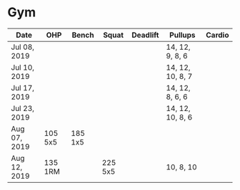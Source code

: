 # Gym
|Date|OHP|Bench|Squat|Deadlift|Pullups|Cardio|
|----|---|-----|-----|--------|-------|------|
|Jul 08, 2019|||||14, 12, 9, 8, 6|
|Jul 10, 2019|||||14, 12, 10, 8, 7|
|Jul 17, 2019|||||14, 12, 8, 6, 6|
|Jul 23, 2019|||||14, 12, 10, 8, 6|
|Aug 07, 2019|105 5x5|185 1x5|
|Aug 12, 2019|135 1RM||225 5x5||10, 8, 10|
